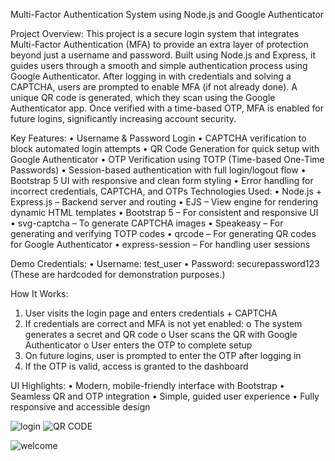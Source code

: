 Multi-Factor Authentication System using Node.js and Google Authenticator

 Project Overview:
This project is a secure login system that integrates Multi-Factor Authentication (MFA) to provide an extra layer of protection beyond just a username and password. Built using Node.js and Express, it guides users through a smooth and simple authentication process using Google Authenticator.
After logging in with credentials and solving a CAPTCHA, users are prompted to enable MFA (if not already done). A unique QR code is generated, which they scan using the Google Authenticator app. Once verified with a time-based OTP, MFA is enabled for future logins, significantly increasing account security.

Key Features:
•	Username & Password Login
•	CAPTCHA verification to block automated login attempts
•	QR Code Generation for quick setup with Google Authenticator
•	OTP Verification using TOTP (Time-based One-Time Passwords)
•	Session-based authentication with full login/logout flow
•	Bootstrap 5 UI with responsive and clean form styling
•	Error handling for incorrect credentials, CAPTCHA, and OTPs
 Technologies Used:
•	Node.js + Express.js – Backend server and routing
•	EJS – View engine for rendering dynamic HTML templates
•	Bootstrap 5 – For consistent and responsive UI
•	svg-captcha – To generate CAPTCHA images
•	Speakeasy – For generating and verifying TOTP codes
•	qrcode – For generating QR codes for Google Authenticator
•	express-session – For handling user sessions

 Demo Credentials:
•	Username: test_user
•	Password: securepassword123
(These are hardcoded for demonstration purposes.)

 How It Works:
1.	User visits the login page and enters credentials + CAPTCHA
2.	If credentials are correct and MFA is not yet enabled:
o	The system generates a secret and QR code
o	User scans the QR with Google Authenticator
o	User enters the OTP to complete setup
3.	On future logins, user is prompted to enter the OTP after logging in
4.	If the OTP is valid, access is granted to the dashboard

 UI Highlights:
•	Modern, mobile-friendly interface with Bootstrap
•	Seamless QR and OTP integration
•	Simple, guided user experience
•	Fully responsive and accessible design


![login](https://github.com/user-attachments/assets/54936769-a3af-46c5-b427-d7bb0cc3d629)
![QR CODE](https://github.com/user-attachments/assets/8d56ba4d-2677-4af5-9a7b-7354e092a7ed)

![welcome](https://github.com/user-attachments/assets/33592a7b-1d77-4ebd-875b-2e9fb2004e24)



